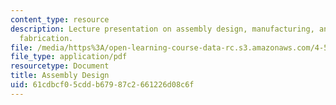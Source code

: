 ```yaml
---
content_type: resource
description: Lecture presentation on assembly design, manufacturing, and errors in
  fabrication.
file: /media/https%3A/open-learning-course-data-rc.s3.amazonaws.com/4-510-digital-design-fabrication-fall-2008/61cdbcf05cddb67987c2661226d08c6f_lec4_2.pdf
file_type: application/pdf
resourcetype: Document
title: Assembly Design
uid: 61cdbcf0-5cdd-b679-87c2-661226d08c6f
---
```

